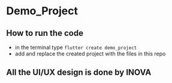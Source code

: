 # Demo_Project

## How to run the code

- in the terminal type ```flutter create demo_project```
- add and replace the created project with the files in this repo


 ## All the UI/UX design is done by INOVA
